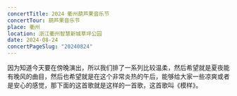 ```yaml
---
concertTitle: 2024 衢州葫芦果音乐节
concertTour: 葫芦果音乐节
place: 衢州
location: 浙江衢州智慧新城草坪公园
date: 2024-08-24
concertPageSlug: "20240824"
---
```

因为知道今天要在傍晚演出，所以我们排了一系列比较温柔，然后希望就是夏夜能有晚风的曲目，然后也希望就是在这个非常炎热的午后，能够给大家一些凉爽或者是安心的感觉，那下面的这首歌就是这样的一首歌，这首歌叫《模样》。
